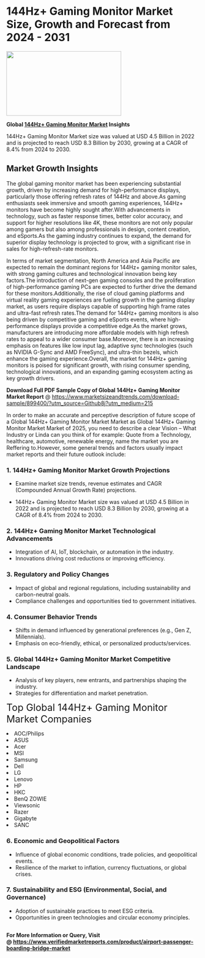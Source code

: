 <H1>144Hz+ Gaming Monitor Market Size, Growth and Forecast from 2024 - 2031</H1><img class="aligncenter size-medium wp-image-584254" src="https://thirdeyenews.in/wp-content/uploads/2024/09/Global-Market-Research-300x168.jpeg" alt="" width="300" height="168" /><p><strong>Global&nbsp;<a href="https://www.marketsizeandtrends.com/download-sample/899400/?utm_source=Github8j?utm_medium=215">144Hz+ Gaming Monitor Market</a> Insights</strong></p><p>144Hz+ Gaming Monitor Market size was valued at USD 4.5 Billion in 2022 and is projected to reach USD 8.3 Billion by 2030, growing at a CAGR of 8.4% from 2024 to 2030.</p><p><h2>Market Growth Insights</h2> <p>The global gaming monitor market has been experiencing substantial growth, driven by increasing demand for high-performance displays, particularly those offering refresh rates of 144Hz and above.As gaming enthusiasts seek immersive and smooth gaming experiences, 144Hz+ monitors have become highly sought after.With advancements in technology, such as faster response times, better color accuracy, and support for higher resolutions like 4K, these monitors are not only popular among gamers but also among professionals in design, content creation, and eSports.As the gaming industry continues to expand, the demand for superior display technology is projected to grow, with a significant rise in sales for high-refresh-rate monitors.</p> <p>In terms of market segmentation, North America and Asia Pacific are expected to remain the dominant regions for 144Hz+ gaming monitor sales, with strong gaming cultures and technological innovation being key factors.The introduction of next-gen gaming consoles and the proliferation of high-performance gaming PCs are expected to further drive the demand for these monitors.Additionally, the rise of cloud gaming platforms and virtual reality gaming experiences are fueling growth in the gaming display market, as users require displays capable of supporting high frame rates and ultra-fast refresh rates.The demand for 144Hz+ gaming monitors is also being driven by competitive gaming and eSports events, where high-performance displays provide a competitive edge.As the market grows, manufacturers are introducing more affordable models with high refresh rates to appeal to a wider consumer base.Moreover, there is an increasing emphasis on features like low input lag, adaptive sync technologies (such as NVIDIA G-Sync and AMD FreeSync), and ultra-thin bezels, which enhance the gaming experience.Overall, the market for 144Hz+ gaming monitors is poised for significant growth, with rising consumer spending, technological innovations, and an expanding gaming ecosystem acting as key growth drivers.</p><p><span class=""><strong>Download Full PDF Sample Copy of Global 144Hz+ Gaming Monitor Market Report</strong> @ <a href="https://www.marketsizeandtrends.com/download-sample/899400/?utm_source=Github8j?utm_medium=215" target="_blank">https://www.marketsizeandtrends.com/download-sample/899400/?utm_source=Github8j?utm_medium=215</a></span></p><p>In order to make an accurate and perceptive description of future scope of a Global&nbsp;144Hz+ Gaming Monitor Market Market as Global&nbsp;144Hz+ Gaming Monitor Market Market of 2025, you need to describe a clear Vision &ndash; What Industry or Linda can you think of for example: Quote from a Technology, healthcare, automotive, renewable energy, name the market you are Reffering to.However, some general trends and factors usually impact market reports and their future outlook include:</p><h3>1.&nbsp;<strong>144Hz+ Gaming Monitor Market Growth Projections</strong></h3><ul><li>Examine market size trends, revenue estimates and CAGR (Compounded Annual Growth Rate) projections.</li><li><p>144Hz+ Gaming Monitor Market size was valued at USD 4.5 Billion in 2022 and is projected to reach USD 8.3 Billion by 2030, growing at a CAGR of 8.4% from 2024 to 2030.</p></li></ul><h3>2.&nbsp;<strong>144Hz+ Gaming Monitor Market Technological Advancements</strong></h3><ul><li>Integration of AI, IoT, blockchain, or automation in the industry.</li><li>Innovations driving cost reductions or improving efficiency.</li></ul><h3>3.&nbsp;<strong>Regulatory and Policy Changes</strong></h3><ul><li>Impact of global and regional regulations, including sustainability and carbon-neutral goals.</li><li>Compliance challenges and opportunities tied to government initiatives.</li></ul><h3>4.&nbsp;<strong>Consumer Behavior Trends</strong></h3><ul><li>Shifts in demand influenced by generational preferences (e.g., Gen Z, Millennials).</li><li>Emphasis on eco-friendly, ethical, or personalized products/services.</li></ul><h3>5.&nbsp;<strong>Global 144Hz+ Gaming Monitor Market Competitive Landscape</strong></h3><ul><li>Analysis of key players, new entrants, and partnerships shaping the industry.</li><li>Strategies for differentiation and market penetration.</li></ul><p data-pm-slice="1 1 []"><span style="color: inherit; font-family: inherit; font-size: 25px;">Top Global 144Hz+ Gaming Monitor Market Companies</span></p><div class="" data-test-id=""><p><li>AOC/Philips</li><li> ASUS</li><li> Acer</li><li> MSI</li><li> Samsung</li><li> Dell</li><li> LG</li><li> Lenovo</li><li> HP</li><li> HKC</li><li> BenQ ZOWIE</li><li> Viewsonic</li><li> Razer</li><li> Gigabyte</li><li> SANC</li></p></div><h3>6.&nbsp;<strong>Economic and Geopolitical Factors</strong></h3><ul><li>Influence of global economic conditions, trade policies, and geopolitical events.</li><li>Resilience of the market to inflation, currency fluctuations, or global crises.</li></ul><h3>7.&nbsp;<strong>Sustainability and ESG (Environmental, Social, and Governance)</strong></h3><ul><li>Adoption of sustainable practices to meet ESG criteria.</li><li>Opportunities in green technologies and circular economy principles.</li></ul><h2><strong style="font-size: 14px;">For More Information or Query, Visit @&nbsp;</strong><a style="background-color: #ffffff; font-size: 14px;" href="https://www.marketsizeandtrends.com/report/144hz-gaming-monitor-market/" target="_blank">https://www.verifiedmarketreports.com/product/airport-passenger-boarding-bridge-market</a></h2>